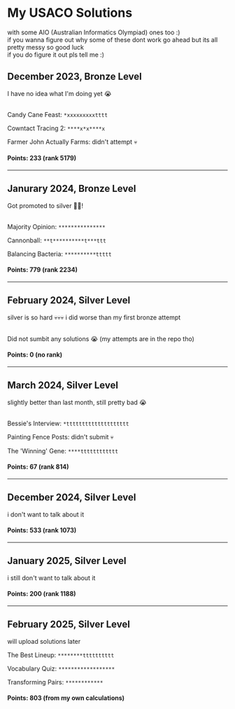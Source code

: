 # My USACO Solutions
with some AIO (Australian Informatics Olympiad) ones too :)<br>
if you wanna figure out why some of these dont work go ahead but its all pretty messy so good luck<br>
if you do figure it out pls tell me :)
## December 2023, Bronze Level
I have no idea what I'm doing yet 😭<br><br>

Candy Cane Feast: `*xxxxxxxxxtttt`

Cowntact Tracing 2: `****x*x****x`

Farmer John Actually Farms: didn't attempt 💀

#### Points: 233 (rank 5179)

---

## Janurary 2024, Bronze Level
Got promoted to silver 🎉🎉!<br><br>

Majority Opinion: `***************`

Cannonball: `**t**********t***ttt`

Balancing Bacteria: `**********ttttt`

#### Points: 779 (rank 2234)

---

## February 2024, Silver Level
silver is so hard 💀💀💀 i did worse than my first bronze attempt<br><br>

Did not sumbit any solutions 😭
(my attempts are in the repo tho)

#### Points: 0 (no rank)

---

## March 2024, Silver Level
slightly better than last month, still pretty bad 😭<br><br>

Bessie's Interview: `*tttttttttttttttttttt`

Painting Fence Posts: didn't submit 💀

The 'Winning' Gene: `****tttttttttttt`

#### Points: 67 (rank 814)

---

## December 2024, Silver Level
i don't want to talk about it

#### Points: 533 (rank 1073)

---

## January 2025, Silver Level
i still don't want to talk about it

#### Points: 200 (rank 1188)

---

## February 2025, Silver Level
will upload solutions later

The Best Lineup: `********tttttttttt`

Vocabulary Quiz: `******************`

Transforming Pairs: `************`

#### Points: 803 (from my own calculations)
